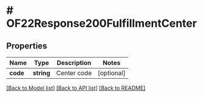 # # OF22Response200FulfillmentCenter

## Properties

Name | Type | Description | Notes
------------ | ------------- | ------------- | -------------
**code** | **string** | Center code | [optional]

[[Back to Model list]](../../README.md#models) [[Back to API list]](../../README.md#endpoints) [[Back to README]](../../README.md)
